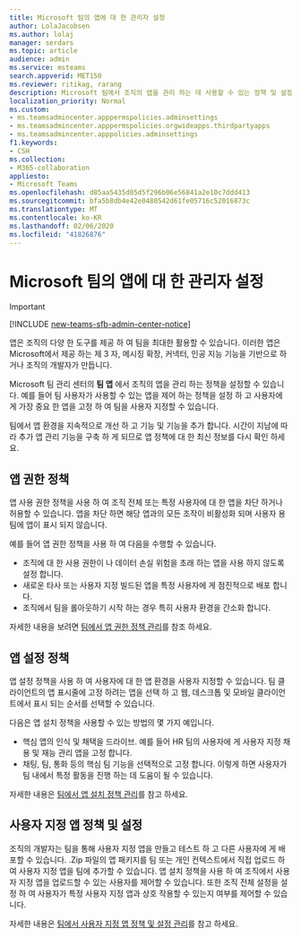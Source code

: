 ```yaml
---
title: Microsoft 팀의 앱에 대 한 관리자 설정
author: LolaJacobsen
ms.author: lolaj
manager: serdars
ms.topic: article
audience: admin
ms.service: msteams
search.appverid: MET150
ms.reviewer: ritikag, rarang
description: Microsoft 팀에서 조직의 앱을 관리 하는 데 사용할 수 있는 정책 및 설정에 대해 알아봅니다.
localization_priority: Normal
ms.custom:
- ms.teamsadmincenter.apppermspolicies.adminsettings
- ms.teamsadmincenter.apppermspolicies.orgwideapps.thirdpartyapps
- ms.teamsadmincenter.apppolicies.adminsettings
f1.keywords:
- CSH
ms.collection:
- M365-collaboration
appliesto:
- Microsoft Teams
ms.openlocfilehash: d85aa5435d05d5f296b06e56841a2e10c7ddd413
ms.sourcegitcommit: bfa5b8db4e42e0480542d61fe05716c52016873c
ms.translationtype: MT
ms.contentlocale: ko-KR
ms.lasthandoff: 02/06/2020
ms.locfileid: "41826876"
---
```

<a name="admin-settings-for-apps-in-microsoft-teams"></a>Microsoft 팀의 앱에 대 한 관리자 설정
==========================================
> [!IMPORTANT]
> [!INCLUDE [new-teams-sfb-admin-center-notice](includes/new-teams-sfb-admin-center-notice.md)]

앱은 조직의 다양 한 도구를 제공 하 여 팀을 최대한 활용할 수 있습니다. 이러한 앱은 Microsoft에서 제공 하는 제 3 자, 메시징 확장, 커넥터, 인공 지능 기능을 기반으로 하거나 조직의 개발자가 만듭니다.

Microsoft 팀 관리 센터의 **팀 앱** 에서 조직의 앱을 관리 하는 정책을 설정할 수 있습니다. 예를 들어 팀 사용자가 사용할 수 있는 앱을 제어 하는 정책을 설정 하 고 사용자에 게 가장 중요 한 앱을 고정 하 여 팀을 사용자 지정할 수 있습니다.

팀에서 앱 환경을 지속적으로 개선 하 고 기능 및 기능을 추가 합니다. 시간이 지남에 따라 추가 앱 관리 기능을 구축 하 게 되므로 앱 정책에 대 한 최신 정보를 다시 확인 하세요.

## <a name="app-permission-policies"></a>앱 권한 정책

앱 사용 권한 정책을 사용 하 여 조직 전체 또는 특정 사용자에 대 한 앱을 차단 하거나 허용할 수 있습니다.  앱을 차단 하면 해당 앱과의 모든 조작이 비활성화 되며 사용자 용 팀에 앱이 표시 되지 않습니다.

예를 들어 앱 권한 정책을 사용 하 여 다음을 수행할 수 있습니다.

- 조직에 대 한 사용 권한이 나 데이터 손실 위험을 초래 하는 앱을 사용 하지 않도록 설정 합니다.
- 새로운 타사 또는 사용자 지정 빌드된 앱을 특정 사용자에 게 점진적으로 배포 합니다.
- 조직에서 팀을 롤아웃하기 시작 하는 경우 특히 사용자 환경을 간소화 합니다.

자세한 내용을 보려면 [팀에서 앱 권한 정책 관리](teams-app-permission-policies.md)를 참조 하세요.

## <a name="app-setup-policies"></a>앱 설정 정책

앱 설정 정책을 사용 하 여 사용자에 대 한 앱 환경을 사용자 지정할 수 있습니다. 팀 클라이언트의 앱 표시줄에 고정 하려는 앱을 선택 하 고 웹, 데스크톱 및 모바일 클라이언트에서 표시 되는 순서를 선택할 수 있습니다.

다음은 앱 설치 정책을 사용할 수 있는 방법의 몇 가지 예입니다.
- 핵심 앱의 인식 및 채택을 드라이브. 예를 들어 HR 팀의 사용자에 게 사용자 지정 채용 및 재능 관리 앱을 고정 합니다.
- 채팅, 팀, 통화 등의 핵심 팀 기능을 선택적으로 고정 합니다. 이렇게 하면 사용자가 팀 내에서 특정 활동을 진행 하는 데 도움이 될 수 있습니다.

자세한 내용은 [팀에서 앱 설치 정책 관리](teams-app-setup-policies.md)를 참고 하세요.

## <a name="custom-app-policies-and-settings"></a>사용자 지정 앱 정책 및 설정

조직의 개발자는 팀을 통해 사용자 지정 앱을 만들고 테스트 하 고 다른 사용자에 게 배포할 수 있습니다. .Zip 파일의 앱 패키지를 팀 또는 개인 컨텍스트에서 직접 업로드 하 여 사용자 지정 앱을 팀에 추가할 수 있습니다. 앱 설치 정책을 사용 하 여 조직에서 사용자 지정 앱을 업로드할 수 있는 사용자를 제어할 수 있습니다. 또한 조직 전체 설정을 설정 하 여 사용자가 특정 사용자 지정 앱과 상호 작용할 수 있는지 여부를 제어할 수 있습니다.

자세한 내용은 [팀에서 사용자 지정 앱 정책 및 설정 관리](teams-custom-app-policies-and-settings.md)를 참고 하세요.